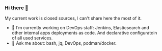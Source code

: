 ### Hi there 👋

My current work is closed sources, I can't share here the most of it.

- 🔭 I’m currently working on DevOps staff: Jenkins, Elasticsearch and other internal apps deployments as code. And declarative configuratoin of all used services. 
- 💬 Ask me about: bash, jq, DevOps, podman/docker.
